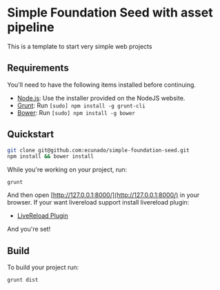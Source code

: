 # Simple Foundation Seed with asset pipeline

This is a template to start very simple web projects

## Requirements

You'll need to have the following items installed before continuing.

  * [Node.js](http://nodejs.org): Use the installer provided on the NodeJS website.
  * [Grunt](http://gruntjs.com/): Run `[sudo] npm install -g grunt-cli`
  * [Bower](http://bower.io): Run `[sudo] npm install -g bower`

## Quickstart

```bash
git clone git@github.com:ecunado/simple-foundation-seed.git
npm install && bower install
```

While you're working on your project, run:

`grunt`

And then open [http://127.0.0.1:8000/](http://127.0.0.1:8000/) in your browser. If your want livereload support install livereload plugin:

  * [LiveReload Plugin](http://feedback.livereload.com/knowledgebase/articles/86242-how-do-i-install-and-use-the-browser-extensions-)

And you're set!

## Build

To build your project run:

`grunt dist` 


